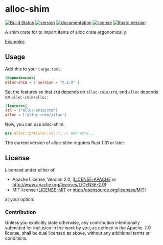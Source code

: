 # alloc-shim

[![Build Status](https://travis-ci.com/taiki-e/alloc-shim.svg?branch=master)](https://travis-ci.com/taiki-e/alloc-shim)
[![version](https://img.shields.io/crates/v/alloc-shim.svg)](https://crates.io/crates/alloc-shim/)
[![documentation](https://docs.rs/alloc-shim/badge.svg)](https://docs.rs/alloc-shim/)
[![license](https://img.shields.io/crates/l/alloc-shim.svg)](https://crates.io/crates/alloc-shim/)
[![Rustc Version](https://img.shields.io/badge/rustc-1.31+-lightgray.svg)](https://blog.rust-lang.org/2018/12/06/Rust-1.31-and-rust-2018.html)

A shim crate for to import items of alloc crate ergonomically.

[Examples](examples)

## Usage

Add this to your `Cargo.toml`:

```toml
[dependencies]
alloc-shim = { version = "0.2.0" }
```

Set the features so that `std` depends on `alloc-shim/std`, and `alloc` depends on `alloc-shim/alloc`:

```toml
[features]
std = ["alloc-shim/std"]
alloc = ["alloc-shim/alloc"]
```

Now, you can use alloc-shim:

```rust
use alloc::prelude::v1::*; // And more...
```

The current version of alloc-shim requires Rust 1.31 or later.

## License

Licensed under either of

* Apache License, Version 2.0, ([LICENSE-APACHE](LICENSE-APACHE) or <http://www.apache.org/licenses/LICENSE-2.0>)
* MIT license ([LICENSE-MIT](LICENSE-MIT) or <http://opensource.org/licenses/MIT>)

at your option.

### Contribution

Unless you explicitly state otherwise, any contribution intentionally submitted for inclusion in the work by you, as defined in the Apache-2.0 license, shall be dual licensed as above, without any additional terms or conditions.

